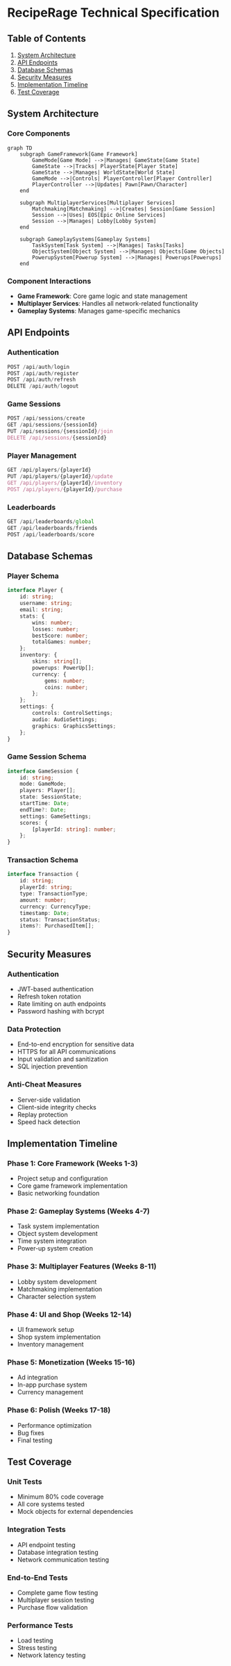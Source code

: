 # RecipeRage Technical Specification

## Table of Contents
1. [System Architecture](#system-architecture)
2. [API Endpoints](#api-endpoints)
3. [Database Schemas](#database-schemas)
4. [Security Measures](#security-measures)
5. [Implementation Timeline](#implementation-timeline)
6. [Test Coverage](#test-coverage)

## System Architecture

### Core Components
```mermaid
graph TD
    subgraph GameFramework[Game Framework]
        GameMode[Game Mode] -->|Manages| GameState[Game State]
        GameState -->|Tracks| PlayerState[Player State]
        GameState -->|Manages| WorldState[World State]
        GameMode -->|Controls| PlayerController[Player Controller]
        PlayerController -->|Updates| Pawn[Pawn/Character]
    end

    subgraph MultiplayerServices[Multiplayer Services]
        Matchmaking[Matchmaking] -->|Creates| Session[Game Session]
        Session -->|Uses| EOS[Epic Online Services]
        Session -->|Manages| Lobby[Lobby System]
    end

    subgraph GameplaySystems[Gameplay Systems]
        TaskSystem[Task System] -->|Manages| Tasks[Tasks]
        ObjectSystem[Object System] -->|Manages| Objects[Game Objects]
        PowerupSystem[Powerup System] -->|Manages| Powerups[Powerups]
    end
```

### Component Interactions
- **Game Framework**: Core game logic and state management
- **Multiplayer Services**: Handles all network-related functionality
- **Gameplay Systems**: Manages game-specific mechanics

## API Endpoints

### Authentication
```typescript
POST /api/auth/login
POST /api/auth/register
POST /api/auth/refresh
DELETE /api/auth/logout
```

### Game Sessions
```typescript
POST /api/sessions/create
GET /api/sessions/{sessionId}
PUT /api/sessions/{sessionId}/join
DELETE /api/sessions/{sessionId}
```

### Player Management
```typescript
GET /api/players/{playerId}
PUT /api/players/{playerId}/update
GET /api/players/{playerId}/inventory
POST /api/players/{playerId}/purchase
```

### Leaderboards
```typescript
GET /api/leaderboards/global
GET /api/leaderboards/friends
POST /api/leaderboards/score
```

## Database Schemas

### Player Schema
```typescript
interface Player {
    id: string;
    username: string;
    email: string;
    stats: {
        wins: number;
        losses: number;
        bestScore: number;
        totalGames: number;
    };
    inventory: {
        skins: string[];
        powerups: PowerUp[];
        currency: {
            gems: number;
            coins: number;
        };
    };
    settings: {
        controls: ControlSettings;
        audio: AudioSettings;
        graphics: GraphicsSettings;
    };
}
```

### Game Session Schema
```typescript
interface GameSession {
    id: string;
    mode: GameMode;
    players: Player[];
    state: SessionState;
    startTime: Date;
    endTime?: Date;
    settings: GameSettings;
    scores: {
        [playerId: string]: number;
    };
}
```

### Transaction Schema
```typescript
interface Transaction {
    id: string;
    playerId: string;
    type: TransactionType;
    amount: number;
    currency: CurrencyType;
    timestamp: Date;
    status: TransactionStatus;
    items?: PurchasedItem[];
}
```

## Security Measures

### Authentication
- JWT-based authentication
- Refresh token rotation
- Rate limiting on auth endpoints
- Password hashing with bcrypt

### Data Protection
- End-to-end encryption for sensitive data
- HTTPS for all API communications
- Input validation and sanitization
- SQL injection prevention

### Anti-Cheat Measures
- Server-side validation
- Client-side integrity checks
- Replay protection
- Speed hack detection

## Implementation Timeline

### Phase 1: Core Framework (Weeks 1-3)
- Project setup and configuration
- Core game framework implementation
- Basic networking foundation

### Phase 2: Gameplay Systems (Weeks 4-7)
- Task system implementation
- Object system development
- Time system integration
- Power-up system creation

### Phase 3: Multiplayer Features (Weeks 8-11)
- Lobby system development
- Matchmaking implementation
- Character selection system

### Phase 4: UI and Shop (Weeks 12-14)
- UI framework setup
- Shop system implementation
- Inventory management

### Phase 5: Monetization (Weeks 15-16)
- Ad integration
- In-app purchase system
- Currency management

### Phase 6: Polish (Weeks 17-18)
- Performance optimization
- Bug fixes
- Final testing

## Test Coverage

### Unit Tests
- Minimum 80% code coverage
- All core systems tested
- Mock objects for external dependencies

### Integration Tests
- API endpoint testing
- Database integration testing
- Network communication testing

### End-to-End Tests
- Complete game flow testing
- Multiplayer session testing
- Purchase flow validation

### Performance Tests
- Load testing
- Stress testing
- Network latency testing 